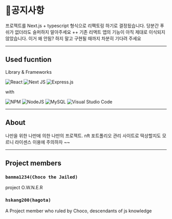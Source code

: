 # 🍎공지사항

프로젝트를 Next.js + typescript 형식으로 리팩토링 하기로 결정됬습니다. 당분간 푸쉬가 없더라도 슬퍼하지 말아주세요
++ 기존 리액트 앱의 기능이 아직 제대로 이식되지 않았습니다. 이거 왜 안됨? 하지 말고 구현될 때까지 차분히 기다려 주세요

<hr/>

## Used fucntion
Library & Frameworks

![React](https://img.shields.io/badge/react-%2320232a.svg?style=for-the-badge&logo=react&logoColor=%2361DAFB)
![Next JS](https://img.shields.io/badge/Next-black?style=for-the-badge&logo=next.js&logoColor=white)
![Express.js](https://img.shields.io/badge/express.js-%23404d59.svg?style=for-the-badge&logo=express&logoColor=%2361DAFB)

with

![NPM](https://img.shields.io/badge/NPM-%23000000.svg?style=for-the-badge&logo=npm&logoColor=white)
![NodeJS](https://img.shields.io/badge/node.js-6DA55F?style=for-the-badge&logo=node.js&logoColor=white)
![MySQL](https://img.shields.io/badge/mysql-%2300f.svg?style=for-the-badge&logo=mysql&logoColor=white)
![Visual Studio Code](https://img.shields.io/badge/Visual%20Studio%20Code-0078d7.svg?style=for-the-badge&logo=visual-studio-code&logoColor=white)


<hr/>


## About

나만을 위한 나만에 의한 나만의 프로젝트. nft 포트폴리오 관리 사이트로 떡상할지도 모르니 라이센스 이용에 주의하자 ~~

<hr/>

## Project members

### `banma1234(Choco the Jailed)`

project O.W.N.E.R

### `hskang200(hagota)`

A Project member who ruled by Choco, descendants of js knowledge
